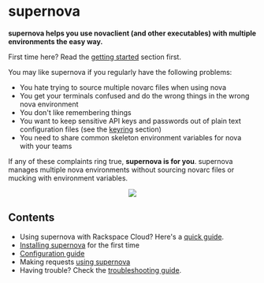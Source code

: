 # supernova

**supernova helps you use novaclient (and other executables) with multiple environments the easy way.**

First time here?  Read the [getting started](gettingstarted.md) section first.

You may like supernova if you regularly have the following problems:

  * You hate trying to source multiple novarc files when using nova
  * You get your terminals confused and do the wrong things in the wrong nova environment
  * You don't like remembering things
  * You want to keep sensitive API keys and passwords out of plain text configuration files (see the [keyring](keyring) section)
  * You need to share common skeleton environment variables for nova with your teams

If any of these complaints ring true, **supernova is for you**. supernova manages multiple nova environments without sourcing novarc files or mucking with environment variables.


<p style="text-align: center;">
  <img src="https://camo.githubusercontent.com/c8aab3ab68ce01377096e0363dbfe8ffede82a51/687474703a2f2f692e696d6775722e636f6d2f434c59593035452e6a7067">
</p>

## Contents

*   Using supernova with Rackspace Cloud? Here's a [quick guide](raxquickstart).
*   [Installing supernova](installation) for the first time
*   [Configuration guide](configuring)
*   Making requests [using supernova](usingsupernova)
*   Having trouble? Check the [troubleshooting guide](troubleshooting).
